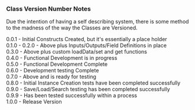 ### Class Version Number Notes
Due the intention of having a self describing system, there is some method to the madness of the way the Classes are Versioned.

0.0.1 - Initial Constructs Created, but it's essentially a place holder  
0.1.0 - 
0.2.0 - Above plus Inputs/Outputs/Field Definitions in place  
0.3.0 - Above plus custom loadData/set and get functions  
0.4.0 - Functional Development is in progress  
0.5.0 - Functional Development Complete  
0.6.0 - Development testing Complete  
0.7.0 - Above and is ready for testing  
0.8.0 - Initial Instance Creation tests have been completed successfully  
0.9.0 - Save/Load/Search testing has been completed successfully  
0.9.9 - Has been tested successfully within a process  
1.0.0 - Release Version  